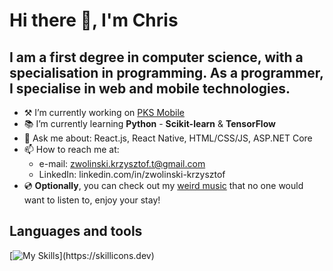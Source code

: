 # Hi there 👋, I'm Chris

## I am a first degree in computer science, with a specialisation in programming. As a programmer, I specialise in web and mobile technologies.

- ⚒️ I’m currently working on [PKS Mobile](https://github.com/Zvolinsky/pks-mobile)
- 📚 I’m currently learning **Python** - **Scikit-learn** & **TensorFlow**
- 💬 Ask me about: React.js, React Native, HTML/CSS/JS, ASP.NET Core
- 📫 How to reach me at:
  - e-mail: zwolinski.krzysztof.t@gmail.com
  - LinkedIn: linkedin.com/in/zwolinski-krzysztof
- 💿 **Optionally**, you can check out my [weird music](www.soundcloud.com/kh-jazzyman) that no one would want to listen to, enjoy your stay!

## Languages and tools
[![My Skills](https://skillicons.dev/icons?i=react,ts,tailwind,dotnet,html,css,js,postgres,mongodb,express,jest,git,vscode,visualstudio,webstorm,)](https://skillicons.dev)
<!--
**Zvolinsky/zvolinsky** is a ✨ _special_ ✨ repository because its `README.md` (this file) appears on your GitHub profile.

Here are some ideas to get you started:


- 👯 I’m looking to collaborate on ...
- 🤔 I’m looking for help with ...
- 💬 Ask me about ...
 ...
- 😄 Pronouns: ...
- ⚡ Fun fact: ...
-->
